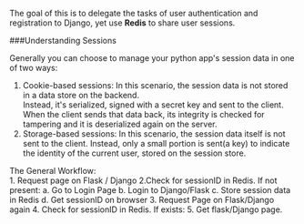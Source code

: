 The goal of this is to delegate the tasks of user authentication and registration to Django, yet use **Redis** to share user sessions.  

###Understanding Sessions  

Generally you can choose to manage your python app's session data in one of two ways:  
1. Cookie-based sessions: In this scenario, the session data is not stored in a data store on the backend.  
Instead, it's serialized, signed with a secret key and sent to the client. When the client sends that data back, its integrity is checked for tampering and it is deserialized again on the server.  
2. Storage-based sessions: In this scenario, the session data itself is not sent to the client. Instead, only a small portion is sent(a key) to indicate the identity of the current user, stored on the session store.  

The General Workflow:  
    1. Request page on Flask / Django
    2.Check for sessionID in Redis. If not present:
        a. Go to Login Page
        b. Login to Django/Flask
        c. Store session data in Redis
        d. Get sessionID on browser
    3. Request Page on Flask/Django again
    4. Check for sessionID in Redis. If exists:
    5. Get flask/Django page.
